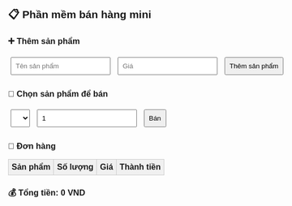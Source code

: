 <!DOCTYPE html>
<html lang="vi">
<head>
  <meta charset="UTF-8">
  <title>Phần mềm bán hàng đơn giản</title>
  <style>
    body { font-family: Arial; padding: 20px; max-width: 800px; margin: auto; }
    input, button, select { margin: 5px; padding: 8px; }
    table { width: 100%; border-collapse: collapse; margin-top: 10px; }
    th, td { border: 1px solid #ccc; padding: 6px; text-align: left; }
    th { background: #f0f0f0; }
  </style>
</head>
<body>

<h2>📋 Phần mềm bán hàng mini</h2>

<h3>➕ Thêm sản phẩm</h3>
<input id="productName" placeholder="Tên sản phẩm">
<input id="productPrice" type="number" placeholder="Giá">
<button onclick="addProduct()">Thêm sản phẩm</button>

<h3>🛒 Chọn sản phẩm để bán</h3>
<select id="productSelect"></select>
<input id="quantity" type="number" value="1" min="1">
<button onclick="addOrder()">Bán</button>

<h3>🧾 Đơn hàng</h3>
<table id="orderTable">
  <thead>
    <tr><th>Sản phẩm</th><th>Số lượng</th><th>Giá</th><th>Thành tiền</th></tr>
  </thead>
  <tbody></tbody>
</table>

<h3>💰 Tổng tiền: <span id="totalAmount">0</span> VND</h3>

<script>
  let products = [];
  let orders = [];

  function addProduct() {
    const name = document.getElementById('productName').value;
    const price = parseFloat(document.getElementById('productPrice').value);
    if (!name || isNaN(price)) return alert("Vui lòng nhập tên và giá sản phẩm hợp lệ.");
    products.push({ name, price });
    updateProductSelect();
    document.getElementById('productName').value = '';
    document.getElementById('productPrice').value = '';
  }

  function updateProductSelect() {
    const select = document.getElementById('productSelect');
    select.innerHTML = '';
    products.forEach((p, index) => {
      const option = document.createElement('option');
      option.value = index;
      option.textContent = `${p.name} - ${p.price} VND`;
      select.appendChild(option);
    });
  }

  function addOrder() {
    const productIndex = document.getElementById('productSelect').value;
    const quantity = parseInt(document.getElementById('quantity').value);
    if (products[productIndex] && quantity > 0) {
      const product = products[productIndex];
      orders.push({ name: product.name, price: product.price, quantity });
      updateOrderTable();
    }
  }

  function updateOrderTable() {
    const tbody = document.querySelector("#orderTable tbody");
    tbody.innerHTML = '';
    let total = 0;
    orders.forEach(order => {
      const row = document.createElement('tr');
      const subtotal = order.price * order.quantity;
      total += subtotal;
      row.innerHTML = `<td>${order.name}</td><td>${order.quantity}</td><td>${order.price}</td><td>${subtotal}</td>`;
      tbody.appendChild(row);
    });
    document.getElementById("totalAmount").textContent = total.toLocaleString();
  }
</script>

</body>
</html>

